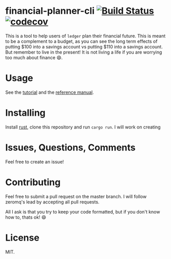 # financial-planner-cli [![Build Status](https://travis-ci.org/dat2/financial-planner-cli.svg?branch=master)](https://travis-ci.org/dat2/financial-planner-cli) [![codecov](https://codecov.io/gh/dat2/financial-planner-cli/branch/master/graph/badge.svg)](https://codecov.io/gh/dat2/financial-planner-cli)
This is a tool to help users of `ledger` plan their financial future.
This is meant to be a complement to a budget, as you can see the long term effects of putting $100 into a savings account vs
putting $110 into a savings account. But remember to live in the present! It is not living a life if you are worrying too much
about finance :smile:.

# Usage
See the [tutorial](docs/tutorial.md) and the [reference manual](docs/reference_manual.md).

# Installing
Install [rust](https://www.rust-lang.org/en-US/install.html), clone this repository and run `cargo run`.
I will work on creating

# Issues, Questions, Comments
Feel free to create an issue!

# Contributing
Feel free to submit a pull request on the master branch. I will follow zeromq's lead by accepting all pull requests.

All I ask is that you try to keep your code formatted, but if you don't know how to, thats
ok! :smile:

# License
MIT.
